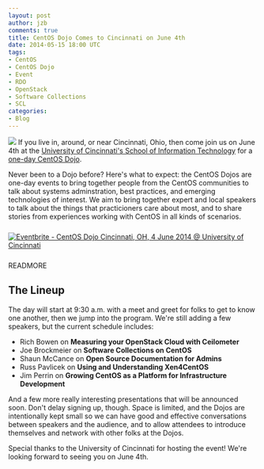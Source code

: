 ```yaml
---
layout: post
author: jzb
comments: true
title: CentOS Dojo Comes to Cincinnati on June 4th
date: 2014-05-15 18:00 UTC
tags:
- CentOS
- CentOS Dojo
- Event
- RDO
- OpenStack
- Software Collections
- SCL
categories:
- Blog
---
```


![](blog/CentOS_200x.png)
If you live in, around, or near Cincinnati, Ohio, then come join us on June 4th at the [University of Cincinnati's School of Information Technology](http://cech.uc.edu/it.html) for a [one-day CentOS Dojo](http://wiki.centos.org/Events/Dojo/Cincinnati2014).

Never been to a Dojo before? Here's what to expect: the CentOS Dojos are one-day events to bring together people from the CentOS communities to talk about systems adminstration, best practices, and emerging technologies of interest. We aim to bring together expert and local speakers to talk about the things that practicioners care about most, and to share stories from experiences working with CentOS in all kinds of scenarios.

<a href="https://www.eventbrite.co.uk/e/centos-dojo-cincinnati-oh-4-june-2014-university-of-cincinnati-tickets-11484677981?ref=ebtn" target="_blank"><img src="https://www.eventbrite.com/custombutton?eid=11484677981" alt="Eventbrite - CentOS Dojo Cincinnati, OH, 4 June 2014 @ University of Cincinnati" align="middle" vspace="10" space="10"/></a>

READMORE

## The Lineup

The day will start at 9:30 a.m. with a meet and greet for folks to get to know one another, then we jump into the program. We're still adding a few speakers, but the current schedule includes:

* Rich Bowen on **Measuring your OpenStack Cloud with Ceilometer**
* Joe Brockmeier on **Software Collections on CentOS**
* Shaun McCance on **Open Source Documentation for Admins**
* Russ Pavlicek on **Using and Understanding Xen4CentOS**
* Jim Perrin on **Growing CentOS as a Platform for Infrastructure Development**

And a few more really interesting presentations that will be announced soon. Don't delay signing up, though. Space is limited, and the Dojos are intentionally kept small so we can have good and effective conversations between speakers and the audience, and to allow attendees to introduce themselves and network with other folks at the Dojos.

Special thanks to the University of Cincinnati for hosting the event! We're looking forward to seeing you on June 4th.
